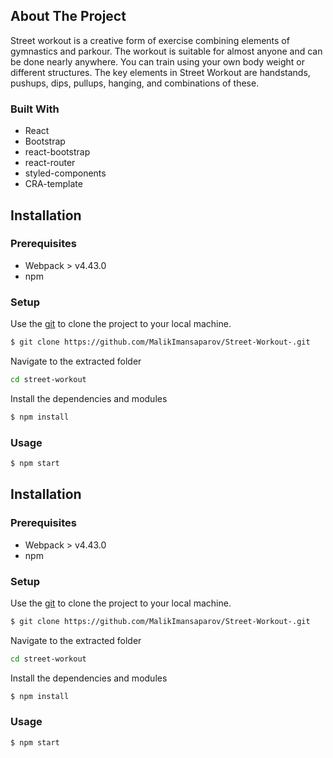 <!-- ABOUT THE PROJECT -->
## About The Project
Street workout is a creative form of exercise combining elements of gymnastics and parkour. The workout is suitable for almost anyone and can be done nearly anywhere. You can train using your own body weight or different structures. The key elements in Street Workout are handstands, pushups, dips, pullups, hanging, and combinations of these. 

### Built With
- React
- Bootstrap
- react-bootstrap
- react-router  
- styled-components
- CRA-template

## Installation
### Prerequisites
- Webpack > v4.43.0
- npm

### Setup
Use the [git](https://git-scm.com/downloads) to clone the project to your local machine.
```sh
$ git clone https://github.com/MalikImansaparov/Street-Workout-.git
```

Navigate to the extracted folder
```sh 
cd street-workout
```

Install the dependencies and modules
```sh
$ npm install
```

### Usage
```sh
$ npm start
```

## Installation
### Prerequisites
- Webpack > v4.43.0
- npm

### Setup
Use the [git](https://git-scm.com/downloads) to clone the project to your local machine.
```sh
$ git clone https://github.com/MalikImansaparov/Street-Workout-.git
```

Navigate to the extracted folder
```sh 
cd street-workout
```

Install the dependencies and modules
```sh
$ npm install
```

### Usage
```sh
$ npm start
```




